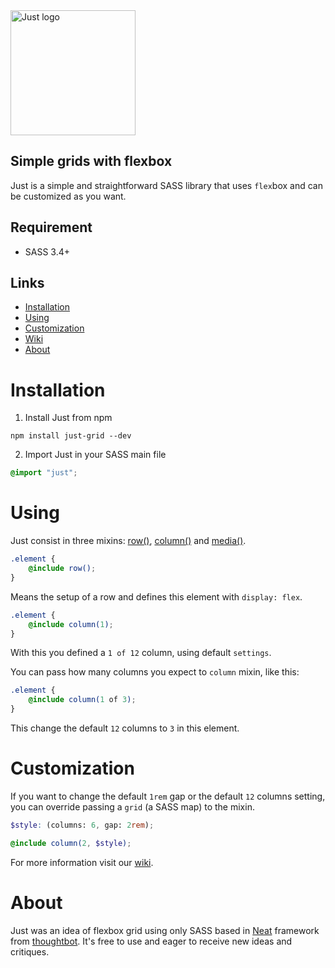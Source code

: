 <img src="https://i.imgur.com/VaCjbQ2.png" width="200" alt="Just logo">

## Simple grids with flexbox

Just is a simple and straightforward SASS library that uses ```flex```box and can be customized as you want.

## Requirement

- SASS 3.4+

## Links

- [Installation](#installation)
- [Using](#using)
- [Customization](#gaps-and-customization)
- [Wiki](https://github.com/vsp193/just-grid/wiki)
- [About](#about)

# Installation

1. Install Just from npm

```
npm install just-grid --dev
```

2. Import Just in your SASS main file

```scss
@import "just";
```

# Using

Just consist in three mixins: [row()](https://github.com/vsp193/just-grid/wiki/row()), [column()](https://github.com/vsp193/just-grid/wiki/column()) and [media()](https://github.com/vsp193/just-grid/wiki/media()).

```scss
.element {
    @include row();
}
```

Means the setup of a row and defines this element with `display: flex`.

```scss
.element {
    @include column(1);
}
```

With this you defined a `1 of 12` column, using default `settings`.

You can pass how many columns you expect to `column` mixin, like this:

```scss
.element {
    @include column(1 of 3);   
}
```

This change the default `12` columns to `3` in this element.

# Customization

If you want to change the default `1rem` gap or the default `12` columns setting, you can override passing a `grid` (a SASS map) to the mixin.

```scss
$style: (columns: 6, gap: 2rem);

@include column(2, $style);
```

For more information visit our [wiki](https://github.com/vsp193/just-grid/wiki).

# About

Just was an idea of flexbox grid using only SASS based in [Neat](https://github.com/thoughtbot/neat) framework from [thoughtbot](https://thoughtbot.com). It's free to use and eager to receive new ideas and critiques.